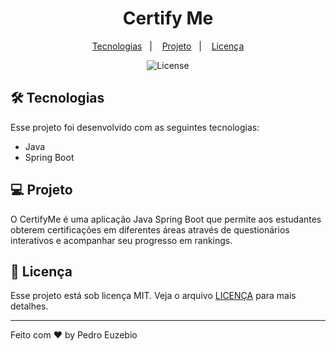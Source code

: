 <h1 align="center">Certify Me</h1>

<p align="center">
  <a href="#tecnologias">Tecnologias</a>&nbsp;&nbsp;&nbsp;|&nbsp;&nbsp;&nbsp;
  <a href="#projeto">Projeto</a>&nbsp;&nbsp;&nbsp;|&nbsp;&nbsp;&nbsp;
  <a href="#licenca">Licença</a>
</p>

<p align="center">
  <img alt="License" src="https://img.shields.io/static/v1?label=license&message=MIT&color=49AA26&labelColor=000000">
</p>

## 🛠 Tecnologias

Esse projeto foi desenvolvido com as seguintes tecnologias:

- Java
- Spring Boot

## 💻 Projeto

O CertifyMe é uma aplicação Java Spring Boot que permite aos estudantes obterem certificações em diferentes áreas através de questionários interativos e acompanhar seu progresso em rankings.

## 📝 Licença

Esse projeto está sob licença MIT. Veja o arquivo [LICENÇA](LICENSE.md) para mais detalhes.

---

Feito com ♥  by Pedro Euzebio

